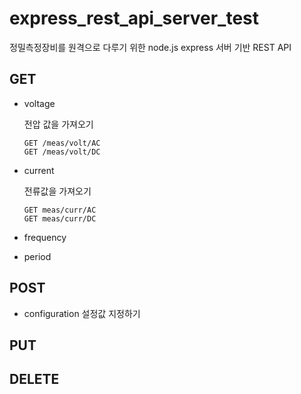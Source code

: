 # express_rest_api_server_test

정밀측정장비를 원격으로 다루기 위한 node.js express 서버 기반 REST API

## GET
* voltage

  전압 값을 가져오기

  ``` 
  GET /meas/volt/AC
  GET /meas/volt/DC
  ```

* current

  전류값을 가져오기

  ``` 
  GET meas/curr/AC
  GET meas/curr/DC
  ```

* frequency

*  period

## POST

* configuration
    설정값 지정하기
    

## PUT

## DELETE